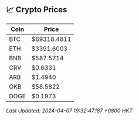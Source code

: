 ## 📈 Crypto Prices

| Coin | Price |
| ---- | ----- |
| BTC | $69318.4811 |
| ETH | $3391.6003 |
| BNB | $587.5714 |
| CRV | $0.6331 |
| ARB | $1.4940 |
| OKB | $58.5822 |
| DOGE | $0.1973 |

_Last Updated: 2024-04-07 19:32:47.187 +0800 HKT_